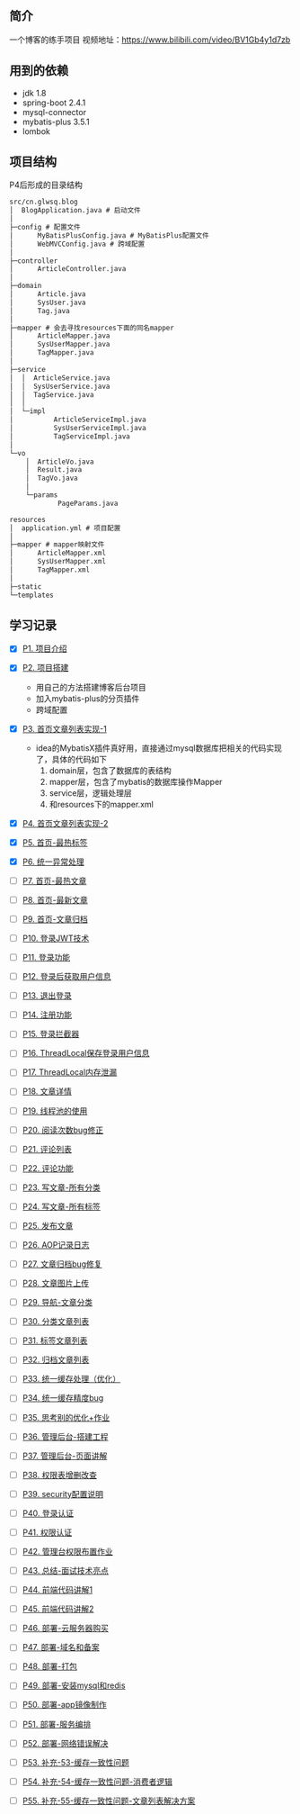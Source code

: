 ## 简介

一个博客的练手项目
视频地址：https://www.bilibili.com/video/BV1Gb4y1d7zb

## 用到的依赖

- jdk 1.8
- spring-boot 2.4.1
- mysql-connector
- mybatis-plus 3.5.1
- lombok

## 项目结构

P4后形成的目录结构

```txt
src/cn.glwsq.blog
│  BlogApplication.java # 启动文件
│
├─config # 配置文件
│      MyBatisPlusConfig.java # MyBatisPlus配置文件
│      WebMVCConfig.java # 跨域配置
│
├─controller
│      ArticleController.java
│
├─domain
│      Article.java
│      SysUser.java
│      Tag.java
│
├─mapper # 会去寻找resources下面的同名mapper
│      ArticleMapper.java
│      SysUserMapper.java
│      TagMapper.java
│
├─service
│  │  ArticleService.java
│  │  SysUserService.java
│  │  TagService.java
│  │
│  └─impl
│          ArticleServiceImpl.java
│          SysUserServiceImpl.java
│          TagServiceImpl.java
│
└─vo
    │  ArticleVo.java
    │  Result.java
    │  TagVo.java
    │
    └─params
            PageParams.java
```

```txt
resources
│  application.yml # 项目配置
│
├─mapper # mapper映射文件
│      ArticleMapper.xml
│      SysUserMapper.xml
│      TagMapper.xml
│
├─static
└─templates
```

## 学习记录

- [x] [P1. 项目介绍](https://www.bilibili.com/video/BV1Gb4y1d7zb?p=1)
- [x] [P2. 项目搭建](https://www.bilibili.com/video/BV1Gb4y1d7zb?p=2)
  - 用自己的方法搭建博客后台项目
  - 加入mybatis-plus的分页插件
  - 跨域配置
- [x] [P3. 首页文章列表实现-1](https://www.bilibili.com/video/BV1Gb4y1d7zb?p=3)
  - idea的MybatisX插件真好用，直接通过mysql数据库把相关的代码实现了，具体的代码如下
    1. domain层，包含了数据库的表结构
    2. mapper层，包含了mybatis的数据库操作Mapper
    3. service层，逻辑处理层
    4. 和resources下的mapper.xml
- [x] [P4. 首页文章列表实现-2](https://www.bilibili.com/video/BV1Gb4y1d7zb?p=4)
- [x] [P5. 首页-最热标签](https://www.bilibili.com/video/BV1Gb4y1d7zb?p=5)
- [x] [P6. 统一异常处理](https://www.bilibili.com/video/BV1Gb4y1d7zb?p=6)
- [ ] [P7. 首页-最热文章](https://www.bilibili.com/video/BV1Gb4y1d7zb?p=7)
- [ ] [P8. 首页-最新文章](https://www.bilibili.com/video/BV1Gb4y1d7zb?p=8)
- [ ] [P9. 首页-文章归档](https://www.bilibili.com/video/BV1Gb4y1d7zb?p=9)
- [ ] [P10. 登录JWT技术](https://www.bilibili.com/video/BV1Gb4y1d7zb?p=10)
- [ ] [P11. 登录功能](https://www.bilibili.com/video/BV1Gb4y1d7zb?p=11)
- [ ] [P12. 登录后获取用户信息](https://www.bilibili.com/video/BV1Gb4y1d7zb?p=12)
- [ ] [P13. 退出登录](https://www.bilibili.com/video/BV1Gb4y1d7zb?p=13)
- [ ] [P14. 注册功能](https://www.bilibili.com/video/BV1Gb4y1d7zb?p=14)
- [ ] [P15. 登录拦截器](https://www.bilibili.com/video/BV1Gb4y1d7zb?p=15)
- [ ] [P16. ThreadLocal保存登录用户信息](https://www.bilibili.com/video/BV1Gb4y1d7zb?p=16)
- [ ] [P17. ThreadLocal内存泄漏](https://www.bilibili.com/video/BV1Gb4y1d7zb?p=17)
- [ ] [P18. 文章详情](https://www.bilibili.com/video/BV1Gb4y1d7zb?p=18)
- [ ] [P19. 线程池的使用](https://www.bilibili.com/video/BV1Gb4y1d7zb?p=19)
- [ ] [P20. 阅读次数bug修正](https://www.bilibili.com/video/BV1Gb4y1d7zb?p=20)
- [ ] [P21. 评论列表](https://www.bilibili.com/video/BV1Gb4y1d7zb?p=21)
- [ ] [P22. 评论功能](https://www.bilibili.com/video/BV1Gb4y1d7zb?p=22)
- [ ] [P23. 写文章-所有分类](https://www.bilibili.com/video/BV1Gb4y1d7zb?p=23)
- [ ] [P24. 写文章-所有标签](https://www.bilibili.com/video/BV1Gb4y1d7zb?p=24)
- [ ] [P25. 发布文章](https://www.bilibili.com/video/BV1Gb4y1d7zb?p=25)
- [ ] [P26. AOP记录日志](https://www.bilibili.com/video/BV1Gb4y1d7zb?p=26)
- [ ] [P27. 文章归档bug修复](https://www.bilibili.com/video/BV1Gb4y1d7zb?p=27)
- [ ] [P28. 文章图片上传](https://www.bilibili.com/video/BV1Gb4y1d7zb?p=28)
- [ ] [P29. 导航-文章分类](https://www.bilibili.com/video/BV1Gb4y1d7zb?p=29)
- [ ] [P30. 分类文章列表](https://www.bilibili.com/video/BV1Gb4y1d7zb?p=30)
- [ ] [P31. 标签文章列表](https://www.bilibili.com/video/BV1Gb4y1d7zb?p=31)
- [ ] [P32. 归档文章列表](https://www.bilibili.com/video/BV1Gb4y1d7zb?p=32)
- [ ] [P33. 统一缓存处理（优化）](https://www.bilibili.com/video/BV1Gb4y1d7zb?p=33)
- [ ] [P34. 统一缓存精度bug](https://www.bilibili.com/video/BV1Gb4y1d7zb?p=34)
- [ ] [P35. 思考别的优化+作业](https://www.bilibili.com/video/BV1Gb4y1d7zb?p=35)
- [ ] [P36. 管理后台-搭建工程](https://www.bilibili.com/video/BV1Gb4y1d7zb?p=36)
- [ ] [P37. 管理后台-页面讲解](https://www.bilibili.com/video/BV1Gb4y1d7zb?p=37)
- [ ] [P38. 权限表增删改查](https://www.bilibili.com/video/BV1Gb4y1d7zb?p=38)
- [ ] [P39. security配置说明](https://www.bilibili.com/video/BV1Gb4y1d7zb?p=39)
- [ ] [P40. 登录认证](https://www.bilibili.com/video/BV1Gb4y1d7zb?p=40)
- [ ] [P41. 权限认证](https://www.bilibili.com/video/BV1Gb4y1d7zb?p=41)
- [ ] [P42. 管理台权限布置作业](https://www.bilibili.com/video/BV1Gb4y1d7zb?p=42)
- [ ] [P43. 总结-面试技术亮点](https://www.bilibili.com/video/BV1Gb4y1d7zb?p=43)
- [ ] [P44. 前端代码讲解1](https://www.bilibili.com/video/BV1Gb4y1d7zb?p=44)
- [ ] [P45. 前端代码讲解2](https://www.bilibili.com/video/BV1Gb4y1d7zb?p=45)
- [ ] [P46. 部署-云服务器购买](https://www.bilibili.com/video/BV1Gb4y1d7zb?p=46)
- [ ] [P47. 部署-域名和备案](https://www.bilibili.com/video/BV1Gb4y1d7zb?p=47)
- [ ] [P48. 部署-打包](https://www.bilibili.com/video/BV1Gb4y1d7zb?p=48)
- [ ] [P49. 部署-安装mysql和redis](https://www.bilibili.com/video/BV1Gb4y1d7zb?p=49)
- [ ] [P50. 部署-app镜像制作](https://www.bilibili.com/video/BV1Gb4y1d7zb?p=50)
- [ ] [P51. 部署-服务编排](https://www.bilibili.com/video/BV1Gb4y1d7zb?p=51)
- [ ] [P52. 部署-网络错误解决](https://www.bilibili.com/video/BV1Gb4y1d7zb?p=52)
- [ ] [P53. 补充-53-缓存一致性问题](https://www.bilibili.com/video/BV1Gb4y1d7zb?p=53)
- [ ] [P54. 补充-54-缓存一致性问题-消费者逻辑](https://www.bilibili.com/video/BV1Gb4y1d7zb?p=54)
- [ ] [P55. 补充-55-缓存一致性问题-文章列表解决方案](https://www.bilibili.com/video/BV1Gb4y1d7zb?p=55)


